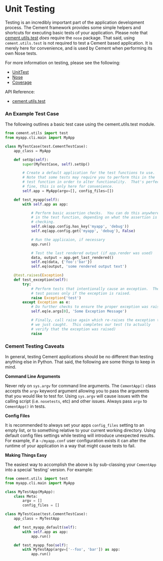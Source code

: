 # Unit Testing

Testing is an incredibly important part of the application development process. The Cement framework provides some simple helpers and shortcuts for executing basic tests of your application. Please note that [cement.utils.test](/%7B%7B%20version%20%7D%7D/api/utils/test.html) _does_ require the `nose` package. That said, using `cement.utils.test` is not required to test a Cement based application. It is merely here for convenience, and is used by Cement when performing its own Nose tests.

For more information on testing, please see the following:

* [UnitTest](http://docs.python.org/library/unittest.html)
* [Nose](https://nose.readthedocs.io/en/latest/)
* [Coverage](http://nedbatchelder.com/code/coverage/)

API Reference:

* [cement.utils.test](/%7B%7B%20version%20%7D%7D/api/utils/test.html)

### An Example Test Case

The following outlines a basic test case using the cement.utils.test module.

```python
from cement.utils import test
from myapp.cli.main import MyApp

class MyTestCase(test.CementTestCase):
    app_class = MyApp

    def setUp(self):
        super(MyTestCase, self).setUp()

        # Create a default application for the test functions to use.
        # Note that some tests may require you to perform this in the
        # test function in order to alter functionality.  That's perfectly
        # fine, this is only here for convenience.
        self.app = MyApp(argv=[], config_files=[])

    def test_myapp(self):
        with self.app as app:

            # Perform basic assertion checks.  You can do this anywhere
            # in the test function, depending on what the assertion is
            # checking.
            self.ok(app.config.has_key('myapp', 'debug'))
            self.eq(app.config.get('myapp', 'debug'), False)

            # Run the applicaion, if necessary
            app.run()

            # Test the last rendered output (if app.render was used)
            data, output = app.get_last_rendered()
            self.eq(data, {'foo':'bar'})
            self.eq(output, 'some rendered output text')

    @test.raises(Exception)
    def test_exception(self):
        try:
            # Perform tests that intentionally cause an exception.  The
            # test passes only if the exception is raised.
            raise Exception('test')
        except Exception as e:
            # Do further checks to ensure the proper exception was raised
            self.eq(e.args[0], 'Some Exception Message')

            # Finally, call raise again which re-raises the exception that
            # we just caught.  This completes our test (to actually
            # verify that the exception was raised)
            raise
```

### Cement Testing Caveats

In general, testing Cement applications should be no different than testing anything else in Python. That said, the following are some things to keep in mind.

**Command Line Arguments**

Never rely on `sys.argv` for command line arguments. The `CementApp()` class accepts the `argv` keyword argument allowing you to pass the arguments that you would like to test for. Using `sys.argv` will cause issues with the calling script \(i.e. `nosetests`, etc\) and other issues. Always pass `argv` to `CementApp()` in tests.

**Config Files**

It is recommended to always set your apps `config_files` setting to an empty list, or to something relative to your current working directory. Using default config files settings while testing will introduce unexpected results. For example, if a `~/myapp.conf` user configuration exists it can alter the runtime of your application in a way that might cause tests to fail.

**Making Things Easy**

The easiest way to accomplish the above is by sub-classing your `CementApp` into a special 'testing' version. For example:

```python
from cement.utils import test
from myapp.cli.main import MyApp

class MyTestApp(MyApp):
    class Meta:
        argv = []
        config_files = []

class MyTestCase(test.CementTestCase):
    app_class = MyTestApp

    def test_myapp_default(self):
        with self.app as app:
            app.run()

    def test_myapp_foo(self):
        with MyTestApp(argv=['--foo', 'bar']) as app:
            app.run()
```

